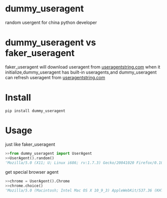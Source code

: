 # dummy_useragent
random usergent for china python developer

# dummy_useragent vs faker_useragent
faker_useragent  will download useragent from [useragentstring.com](useragentstring.com) when it initialize,dummy_useragent has built-in useragents,and dummy_useragent can refresh useragent from [useragentstring.com](useragentstring.com)


# Install

```shell
pip install dummy_useragent
```

# Usage

just like faker_useragent

```python
>>from dummy_useragent import UserAgent
>>UserAgent().random()
'Mozilla/5.0 (X11; U; Linux i686; rv:1.7.3) Gecko/20041020 Firefox/0.10.1'
```
get special browser agent
```python
>>chrome = UserAgent().Chrome
>>chrome.choice()
'Mozilla/5.0 (Macintosh; Intel Mac OS X 10_9_3) AppleWebKit/537.36 (KHTML, like Gecko) Chrome/35.0.1916.47 Safari/537.36'
```
